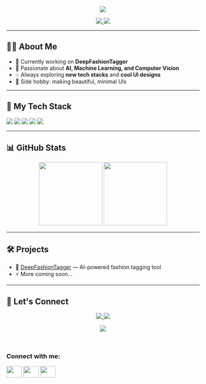 <!-- Banner -->
<p align="center">
  <img src="https://capsule-render.vercel.app/api?type=waving&color=0:ff4d6d,100:4d79ff&height=180&section=header&text=Hi%20👋%2C%20I'm%20YOURNAME&fontSize=40&fontColor=ffffff&animation=fadeIn&fontAlignY=35"/>
</p>

<!-- Badges -->
<p align="center">
  <a href="https://github.com/YOURUSERNAME">
    <img src="https://img.shields.io/github/followers/YOURUSERNAME?label=Follow&style=social"/>
  </a>
  <a href="https://twitter.com/YOURTWITTER">
    <img src="https://img.shields.io/twitter/follow/YOURTWITTER?style=social"/>
  </a>
</p>

---

## 👨‍💻 About Me

- 🎯 Currently working on **DeepFashionTagger**
- 🤖 Passionate about **AI, Machine Learning, and Computer Vision**
- 💡 Always exploring **new tech stacks** and **cool UI designs**
- 🎨 Side hobby: making beautiful, minimal UIs

---

## 🚀 My Tech Stack

<p>
  <img src="https://img.shields.io/badge/Python-3776AB?style=for-the-badge&logo=python&logoColor=white"/>
  <img src="https://img.shields.io/badge/TensorFlow-FF6F00?style=for-the-badge&logo=tensorflow&logoColor=white"/>
  <img src="https://img.shields.io/badge/Keras-D00000?style=for-the-badge&logo=keras&logoColor=white"/>
  <img src="https://img.shields.io/badge/React-20232A?style=for-the-badge&logo=react&logoColor=61DAFB"/>
  <img src="https://img.shields.io/badge/JavaScript-F7DF1E?style=for-the-badge&logo=javascript&logoColor=black"/>
</p>

---

## 📊 GitHub Stats

<p align="center">
  <img src="https://github-readme-stats.vercel.app/api?username=YOURUSERNAME&show_icons=true&theme=radical" height="165"/>
  <img src="https://github-readme-streak-stats.herokuapp.com/?user=YOURUSERNAME&theme=radical" height="165"/>
</p>

---

## 🛠 Projects

- 🎯 [DeepFashionTagger](https://github.com/YOURUSERNAME/deepfashiontagger) — AI-powered fashion tagging tool  
- ⚡ More coming soon...

---

## 💬 Let's Connect

<p align="center">
  <a href="https://linkedin.com/in/YOURLINKEDIN">
    <img src="https://img.shields.io/badge/LinkedIn-0A66C2?style=for-the-badge&logo=linkedin&logoColor=white"/>
  </a>
  <a href="mailto:YOUREMAIL@example.com">
    <img src="https://img.shields.io/badge/Email-D14836?style=for-the-badge&logo=gmail&logoColor=white"/>
  </a>
</p>

<!-- Footer -->
<p align="center">
  <img src="https://capsule-render.vercel.app/api?type=waving&color=0:4d79ff,100:ff4d6d&height=120&section=footer"/>
</p>


<br>
<h3 align="left">Connect with me:</h3>
<p align="left">
<a href="https://x.com/aditixrawat" target="blank"><img align="center" src="https://cdn.jsdelivr.net/npm/simple-icons@3.0.1/icons/twitter.svg" alt="" height="30" width="40" /></a>
<a href="https://www.linkedin.com/in/aditi-rawat-425b7220b/" target="blank"><img align="center" src="https://cdn.jsdelivr.net/npm/simple-icons@3.0.1/icons/linkedin.svg" alt="" height="30" width="40" /></a>
<a href="https://instagram.com/whatwouldaditido" target="blank"><img align="center" src="https://cdn.jsdelivr.net/npm/simple-icons@3.0.1/icons/instagram.svg" alt="" height="30" width="40" /></a>
</p>
